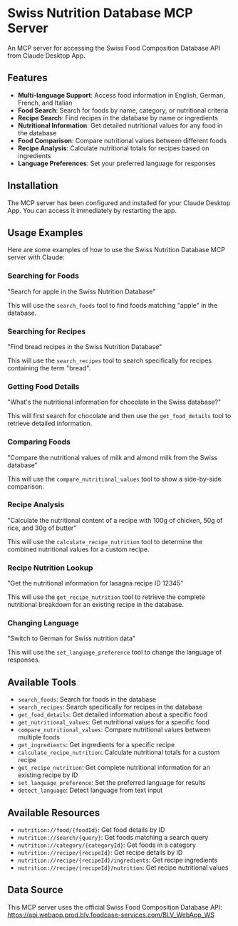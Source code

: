 # Swiss Nutrition Database MCP Server

An MCP server for accessing the Swiss Food Composition Database API from Claude Desktop App.

## Features

- **Multi-language Support**: Access food information in English, German, French, and Italian
- **Food Search**: Search for foods by name, category, or nutritional criteria
- **Recipe Search**: Find recipes in the database by name or ingredients
- **Nutritional Information**: Get detailed nutritional values for any food in the database
- **Food Comparison**: Compare nutritional values between different foods
- **Recipe Analysis**: Calculate nutritional totals for recipes based on ingredients
- **Language Preferences**: Set your preferred language for responses

## Installation

The MCP server has been configured and installed for your Claude Desktop App. You can access it immediately by restarting the app.

## Usage Examples

Here are some examples of how to use the Swiss Nutrition Database MCP server with Claude:

### Searching for Foods

"Search for apple in the Swiss Nutrition Database"

This will use the `search_foods` tool to find foods matching "apple" in the database.

### Searching for Recipes

"Find bread recipes in the Swiss Nutrition Database"

This will use the `search_recipes` tool to search specifically for recipes containing the term "bread".

### Getting Food Details

"What's the nutritional information for chocolate in the Swiss database?"

This will first search for chocolate and then use the `get_food_details` tool to retrieve detailed information.

### Comparing Foods

"Compare the nutritional values of milk and almond milk from the Swiss database"

This will use the `compare_nutritional_values` tool to show a side-by-side comparison.

### Recipe Analysis

"Calculate the nutritional content of a recipe with 100g of chicken, 50g of rice, and 30g of butter"

This will use the `calculate_recipe_nutrition` tool to determine the combined nutritional values for a custom recipe.

### Recipe Nutrition Lookup

"Get the nutritional information for lasagna recipe ID 12345"

This will use the `get_recipe_nutrition` tool to retrieve the complete nutritional breakdown for an existing recipe in the database.

### Changing Language

"Switch to German for Swiss nutrition data"

This will use the `set_language_preference` tool to change the language of responses.

## Available Tools

- `search_foods`: Search for foods in the database
- `search_recipes`: Search specifically for recipes in the database
- `get_food_details`: Get detailed information about a specific food
- `get_nutritional_values`: Get nutritional values for a specific food
- `compare_nutritional_values`: Compare nutritional values between multiple foods
- `get_ingredients`: Get ingredients for a specific recipe
- `calculate_recipe_nutrition`: Calculate nutritional totals for a custom recipe
- `get_recipe_nutrition`: Get complete nutritional information for an existing recipe by ID
- `set_language_preference`: Set the preferred language for results
- `detect_language`: Detect language from text input

## Available Resources

- `nutrition://food/{foodId}`: Get food details by ID
- `nutrition://search/{query}`: Get foods matching a search query
- `nutrition://category/{categoryId}`: Get foods in a category
- `nutrition://recipe/{recipeId}`: Get recipe details by ID
- `nutrition://recipe/{recipeId}/ingredients`: Get recipe ingredients
- `nutrition://recipe/{recipeId}/nutrition`: Get recipe nutritional values

## Data Source

This MCP server uses the official Swiss Food Composition Database API:
https://api.webapp.prod.blv.foodcase-services.com/BLV_WebApp_WS